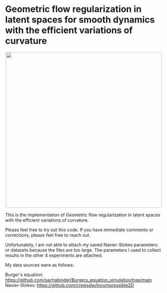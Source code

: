 # Geometric flow regularization in latent spaces for smooth dynamics with the efficient variations of curvature



<div align="center">
<img src="https://github.com/user-attachments/assets/e4ad99b3-adda-4b13-b0e8-fddb56b92a88" width="500">
</div>


This is the implementation of Geometric flow regularization in latent spaces with the efficient variations of curvature.

Please feel free to try out this code. If you have immediate comments or corrections, please feel free to reach out.

Unfortunately, I am not able to attach my saved Navier-Stokes parameters or datasets because the files are too large. The parameters I used to collect results in the other 4 experiments are attached.

My data sources were as follows:

Burger's equation: https://github.com/sachabinder/Burgers_equation_simulation/tree/main  
Navier-Stokes: https://github.com/crewsdw/Incompressible2D
